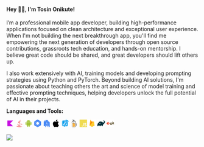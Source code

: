 #### Hey 👋🏽, I'm Tosin Onikute!

I’m a professional mobile app developer, building high-performance applications focused on clean architecture and exceptional user experience. When I'm not building the next breakthrough app, you'll find me empowering the next generation of developers through open source contributions, grassroots tech education, and hands-on mentorship. I believe great code should be shared, and great developers should lift others up.

I also work extensively with AI, training models and developing prompting strategies using Python and PyTorch. Beyond building AI solutions, I'm passionate about teaching others the art and science of model training and effective prompting techniques, helping developers unlock the full potential of AI in their projects.

**Languages and Tools:**  

<code><img width="20" height="20" src="https://raw.githubusercontent.com/devicons/devicon/master/icons/kotlin/kotlin-plain.svg"></code>
<code><img width="20" height="20" src="https://raw.githubusercontent.com/devicons/devicon/master/icons/java/java-plain.svg"></code>
<code><img width="20" height="20" src="https://raw.githubusercontent.com/devicons/devicon/master/icons/android/android-plain.svg"></code>
<code><img width="20" height="20" src="https://raw.githubusercontent.com/devicons/devicon/master/icons/jetpackcompose/jetpackcompose-plain.svg"></code>
<code><img width="20" height="20" src="https://raw.githubusercontent.com/devicons/devicon/master/icons/androidstudio/androidstudio-plain.svg"></code>
<code><img width="20" height="20" src="https://raw.githubusercontent.com/devicons/devicon/master/icons/apple/apple-original.svg"></code>
<code><img width="20" height="20" src="https://raw.githubusercontent.com/devicons/devicon/master/icons/xcode/xcode-plain.svg"></code>
<code><img width="20" height="20" src="https://raw.githubusercontent.com/devicons/devicon/master/icons/homebrew/homebrew-original.svg"></code>
<code><img width="20" height="20" src="https://raw.githubusercontent.com/devicons/devicon/master/icons/javascript/javascript-plain.svg"></code>
<code><img width="20" height="20" src="https://raw.githubusercontent.com/github/explore/80688e429a7d4ef2fca1e82350fe8e3517d3494d/topics/firebase/firebase.png"></code>
<code><img width="20" height="20" src="https://raw.githubusercontent.com/devicons/devicon/master/icons/gradle/gradle-original.svg"></code> 
<code><img width="20" height="20" src="https://raw.githubusercontent.com/github/explore/80688e429a7d4ef2fca1e82350fe8e3517d3494d/topics/git/git.png"></code>
</bre>

<a href="https://github.com/tosinonikute/github-readme-stats"><img align="center" src="https://github-readme-stats.vercel.app/api/top-langs/?username=tosinonikute&layout=compact&theme=buefy&hide_border=true" /></a>
